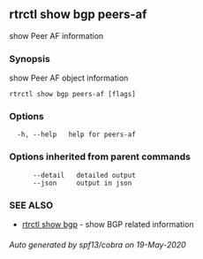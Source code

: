 ## rtrctl show bgp peers-af

show Peer AF information

### Synopsis


show Peer AF object information

```
rtrctl show bgp peers-af [flags]
```

### Options

```
  -h, --help   help for peers-af
```

### Options inherited from parent commands

```
      --detail   detailed output
      --json     output in json
```

### SEE ALSO
* [rtrctl show bgp](rtrctl_show_bgp.md)	 - show BGP related information

###### Auto generated by spf13/cobra on 19-May-2020
